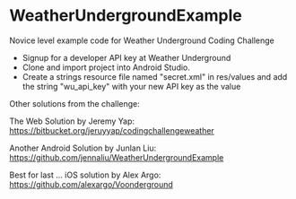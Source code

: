 WeatherUndergroundExample
=========================

Novice level example code for Weather Underground Coding Challenge

* Signup for a developer API key at Weather Underground
* Clone and import project into Android Studio.
* Create a strings resource file named "secret.xml" in res/values and add the string "wu_api_key" with your new API key as the value

Other solutions from the challenge:

The Web Solution by Jeremy Yap: https://bitbucket.org/jeruyyap/codingchallengeweather

Another Android Solution by Junlan Liu: https://github.com/jennaliu/WeatherUndergroundExample

Best for last ... iOS solution by Alex Argo: https://github.com/alexargo/Voonderground
